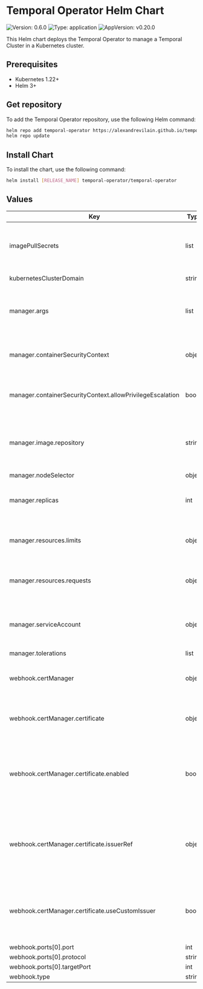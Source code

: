 # Temporal Operator Helm Chart

![Version: 0.6.0](https://img.shields.io/badge/Version-0.6.0-informational?style=flat-square) ![Type: application](https://img.shields.io/badge/Type-application-informational?style=flat-square) ![AppVersion: v0.20.0](https://img.shields.io/badge/AppVersion-v0.20.0-informational?style=flat-square)

This Helm chart deploys the Temporal Operator to manage a Temporal Cluster in a Kubernetes cluster.

## Prerequisites

- Kubernetes 1.22+
- Helm 3+

## Get repository

To add the Temporal Operator repository, use the following Helm command:

```bash
helm repo add temporal-operator https://alexandrevilain.github.io/temporal-operator
helm repo update
```

## Install Chart

To install the chart, use the following command:

```bash
helm install [RELEASE_NAME] temporal-operator/temporal-operator
```

## Values

| Key | Type | Default | Description |
|-----|------|---------|-------------|
| imagePullSecrets | list | `[]` | Image pull secrets for accessing private image repositories. |
| kubernetesClusterDomain | string | `"cluster.local"` | Domain for the cluster. |
| manager.args | list | `["--leader-elect"]` | Arguments to be passed to the controller manager container. |
| manager.containerSecurityContext | object | `{"allowPrivilegeEscalation":false}` | Security context for the controller manager container. |
| manager.containerSecurityContext.allowPrivilegeEscalation | bool | `false` | Disallow privilege escalation for the container. |
| manager.image.repository | string | `"ghcr.io/alexandrevilain/temporal-operator"` | Docker image repository for the controller manager container. |
| manager.nodeSelector | object | `{}` |  |
| manager.replicas | int | `1` | Number of controller manager replicas to deploy. |
| manager.resources.limits | object | `{"cpu":"500m","memory":"128Mi"}` | Resources limits for the controller manager container. |
| manager.resources.requests | object | `{"cpu":"10m","memory":"64Mi"}` | Resources requests for the controller manager container. |
| manager.serviceAccount | object | `{"annotations":{}}` | Service account settings for the controller manager container. |
| manager.tolerations | list | `[]` |  |
| webhook.certManager | object | `{"certificate":{"enabled":true,"issuerRef":{},"useCustomIssuer":false}}` | Certificate manager settings for the webhook server. |
| webhook.certManager.certificate | object | `{"enabled":true,"issuerRef":{},"useCustomIssuer":false}` | Webhook certificate configuration using cert-manager.  |
| webhook.certManager.certificate.enabled | bool | `true` | Enabled defines if cert-manager should be used to manage the webhook certificate. |
| webhook.certManager.certificate.issuerRef | object | `{}` | Issuer references if you want to use custom issuer In other case will be used selfSigned issuer. |
| webhook.certManager.certificate.useCustomIssuer | bool | `false` | Defines if cert-manager should use self-signed issuer or custom issuer. |
| webhook.ports[0].port | int | `443` |  |
| webhook.ports[0].protocol | string | `"TCP"` |  |
| webhook.ports[0].targetPort | int | `9443` |  |
| webhook.type | string | `"ClusterIP"` |  |
